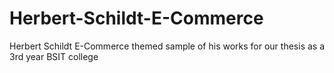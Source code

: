 # Herbert-Schildt-E-Commerce
Herbert Schildt E-Commerce themed sample of his works for our thesis as a 3rd year BSIT college
